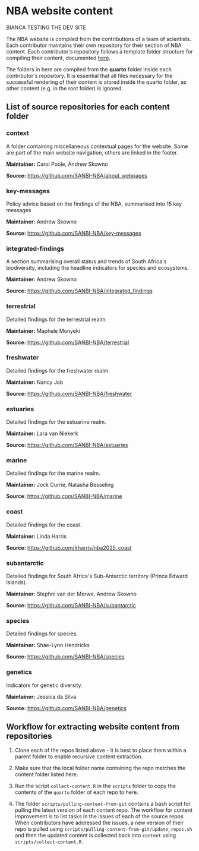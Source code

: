 # NBA website content

BIANCA TESTING THE DEV SITE

The NBA website is compiled from the contributions of a team of scientists. Each contributor maintains their own repository for their section of NBA content. Each contributor's repository follows a template folder structure for compiling their content, documented [here](https://github.com/SANBI-NBA/templates).

The folders in here are compiled from the **quarto** folder inside each contributor's repository. It is essential that all files necessary for the successful rendering of their content is stored inside the quarto folder, as other content (e.g. in the root folder) is ignored.

## List of source repositories for each content folder

### **context**

A folder containing miscellaneous contextual pages for the website. Some are part of the main website navigation, others are linked in the footer.

**Maintainer:** Carol Poole, Andrew Skowno

**Source:** <https://github.com/SANBI-NBA/about_webpages>

### key-messages

Policy advice based on the findings of the NBA, summarised into 15 key messages

**Maintainer:** Andrew Skowno

**Source:** <https://github.com/SANBI-NBA/key-messages>

### integrated-findings

A section summarising overall status and trends of South Africa's biodiversity, including the headline indicators for species and ecosystems.

**Maintainer:** Andrew Skowno

**Source:** <https://github.com/SANBI-NBA/integrated_findings>

### terrestrial

Detailed findings for the terrestrial realm.

**Maintainer:** Maphale Monyeki

**Source:** <https://github.com/SANBI-NBA/terrestrial>

### freshwater

Detailed findings for the freshwater realm.

**Maintainer:** Nancy Job

**Source:** <https://github.com/SANBI-NBA/freshwater>

### estuaries

Detailed findings for the estuarine realm.

**Maintainer:** Lara van Niekerk

**Source:** <https://github.com/SANBI-NBA/estuaries>

### marine

Detailed findings for the marine realm.

**Maintainer:** Jock Currie, Natasha Besseling

**Source**: <https://github.com/SANBI-NBA/marine>

### coast

Detailed findings for the coast.

**Maintainer:** Linda Harris

**Source:** <https://github.com/lrharris/nba2025_coast>

### subantarctic

Detailed findings for South Africa's Sub-Antarctic territory (Prince Edward Islands).

**Maintainer:** Stephni van der Merwe, Andrew Skowno

**Source:** <https://github.com/SANBI-NBA/subantarctic>

### species

Detailed findings for species.

**Maintainer:** Shae-Lynn Hendricks

**Source:** <https://github.com/SANBI-NBA/species>

### genetics

Indicators for genetic diversity.

**Maintainer:** Jessica da Silva

**Source:** <https://github.com/SANBI-NBA/genetics>

## Workflow for extracting website content from repositories

1.  Clone each of the repos listed above - it is best to place them within a parent folder to enable recursive content extraction.

2.  Make sure that the local folder name containing the repo matches the content folder listed here.

3.  Run the script `collect-content.R` in the `scripts` folder to copy the contents of the `quarto` folder of each repo to here.

4.  The folder `scripts/pulling-content-from-git` contains a bash script for pulling the latest version of each content repo. The workflow for content improvement is to list tasks in the issues of each of the source repos. When contributors have addressed the issues, a new version of their repo is pulled using `scripts/pulling-content-from-git/update_repos.sh` and then the updated content is collected back into `content` using `scripts/collect-content.R`.
